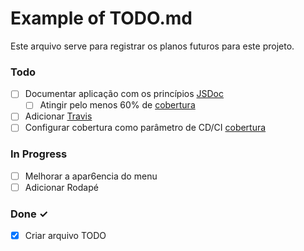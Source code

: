 # Example of TODO.md

Este arquivo serve para registrar os planos futuros para este projeto.

### Todo

- [ ] Documentar aplicação com os princípios [JSDoc](https://jsdoc.app/) 
    - [ ] Atingir pelo menos 60% de [cobertura](https://compodoc.app/guides/documentation-coverage.html) 
- [ ] Adicionar [Travis](https://travis-ci.com/)
- [ ] Configurar cobertura como parâmetro de CD/CI [cobertura](https://compodoc.app/guides/documentation-coverage.html) 

### In Progress

- [ ] Melhorar a apar6encia do menu
- [ ] Adicionar Rodapé

### Done ✓

- [x] Criar arquivo TODO